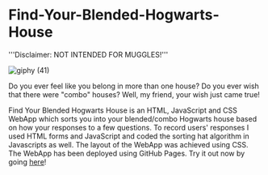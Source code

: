 # Find-Your-Blended-Hogwarts-House
'''Disclaimer: NOT INTENDED FOR MUGGLES!'''

![giphy (41)](https://user-images.githubusercontent.com/50711847/177227560-a77973d7-95ff-45cb-9fcd-6de9a64a45f0.gif)

Do you ever feel like you belong in more than one house? Do you ever wish that there were "combo" houses? Well, my friend, your wish just came true!

Find Your Blended Hogwarts House is an HTML, JavaScript and CSS WebApp which sorts you into your blended/combo Hogwarts house based on how your responses to a few questions. To record users' responses I used HTML forms and JavaScript and coded the sorting hat algorithm in Javascripts as well. The layout of the WebApp was achieved using CSS. The WebApp has been deployed using GitHub Pages. Try it out now by going [here](https://mina1957.github.io/Find-Your-Blended-Hogwarts-House/)!

